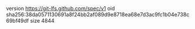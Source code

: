 version https://git-lfs.github.com/spec/v1
oid sha256:38da0571130691a8f24bb2af089d9e8718ea68e7d3ac9fc1b04e738c69bf49df
size 4844
